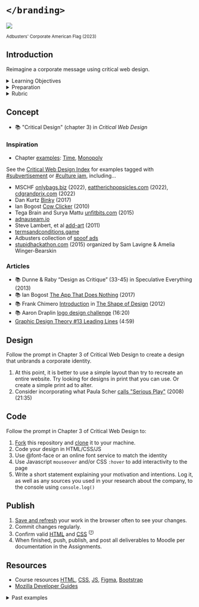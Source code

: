 
# `</branding>`

<img src="assets/img/corporate-flag-2023.png"> 

<small>Adbusters' Corporate American Flag (2023)</small>   





## Introduction

Reimagine a corporate message using critical web design.


<details>
<summary>Learning Objectives</summary>

Students who complete this assignment will be able to:

- Compare [Dunne and Raby's A/B columns](assets/img/dunn-raby-a-b.png) e.g. critical design vs. commercial design
- Identify aspects of an organization's brand and identity including logo, wordmark, and logo lockup.
- Design a web page in Figma
- Demonstrate how to use @font-face and online type services like Google Fonts to style text in a web page.
- Implement a click event listener in Javascript.

</details>


<details>
<summary>Preparation</summary>

Complete the following to prepare for this assignment: 

- Chapter 3 of Critical Web Design
- Course content listed on the schedule

</details>


<details>
<summary>Rubric</summary>
See Moodle.
</details>







## Concept

- 📚 "Critical Design" (chapter 3) in *Critical Web Design*


### Inspiration

- Chapter [examples](https://omundy.github.io/critical-web-design-book/#chapter-3-critical-design): 
[Time](https://omundy.github.io/critical-web-design-book/03-critical-design/examples/ikea-time/), 
[Monopoly](https://omundy.github.io/critical-web-design-book/03-critical-design/examples/adobe-monopoly)

See the [Critical Web Design Index](https://omundy.github.io/critical-web-design-index/) for examples tagged with [#subvertisement](https://omundy.github.io/critical-web-design-index#subvertisement) or [#culture jam](https://omundy.github.io/critical-web-design-index#culture%20jam), including...

- MSCHF [onlybags.biz](https://onlybags.biz) (2022), [eattherichpopsicles.com](https:/eattherichpopsicles.com) (2022), [cdgrandprix.com](https:/cdgrandprix.com) (2022) 
- Dan Kurtz [Binky](https://binky.rocks) (2017)
- Ian Bogost [Cow Clicker](http://www.cowclicker.com/) (2010)
- Tega Brain and Surya Mattu [unfitbits.com](unfitbits.com) (2015)
- [adnauseam.io](https://adnauseam.io/)
- Steve Lambert, et al [add-art](https://add-art.org/) (2011) 
- [termsandconditions.game](https://www.termsandconditions.game) 
- Adbusters collection of [spoof ads](https://www.adbusters.org/spoof-ads)
- [stupidhackathon.com](https://stupidhackathon.com) (2015) organized by Sam Lavigne & Amelia Winger-Bearskin

### Articles

- 📚 Dunne & Raby “Design as Critique” (33-45) in Speculative Everything (2013)
- 📚 Ian Bogost [The App That Does Nothing](https://www.theatlantic.com/technology/archive/2017/06/the-app-that-does-nothing/529764/) (2017) 
- 📚 Frank Chimero [Introduction](https://shapeofdesignbook.com/chapters/00-introduction/) in [The Shape of Design](https://shapeofdesignbook.com/) (2012)
- 📚 Aaron Draplin [logo design challenge](https://www.youtube.com/watch?v=gVUVUoXrPzM) (16:20) 
- [Graphic Design Theory #13 Leading Lines](https://www.youtube.com/watch?v=oQGBqwekKmg) (4:59)





## Design

Follow the prompt in Chapter 3 of Critical Web Design to create a design that unbrands a corporate identity. 

1. At this point, it is better to use a simple layout than try to recreate an entire website. Try looking for designs in print that you can use. Or create a simple print ad to alter.
1. Consider incorporating what Paula Scher [calls "Serious Play"](https://www.ted.com/talks/paula_scher_great_design_is_serious_not_solemn) (2008) (21:35)


## Code

Follow the prompt in Chapter 3 of Critical Web Design to:

1. [Fork](https://docs.github.com/en/get-started/quickstart/fork-a-repo#forking-a-repository) this repository and [clone](https://docs.github.com/en/get-started/quickstart/fork-a-repo#cloning-your-forked-repository) it to your machine.
1. Code your design in HTML/CSS/JS
1. Use @font-face or an online font service to match the identity
1. Use Javascript `mouseover` and/or CSS `:hover` to add interactivity to the page
1. Write a short statement explaining your motivation and intentions. Log it, as well as any sources you used in your research about the company, to the console using `console.log()`


## Publish

1. [Save and refresh](https://github.com/omundy/learn-computing/blob/main/topics/keyboard-shortcuts.md#web-development-edit-save-refresh-loop) your work in the browser often to see your changes.
1. Commit changes regularly.
1. Confirm valid [HTML](https://validator.w3.org/) and [CSS](https://jigsaw.w3.org/css-validator/) <sup>([?](https://github.com/omundy/dig245-critical-web-design/blob/main/topics/html-css/css.md#css-validation))</sup>
1. When finished, push, publish, and post all deliverables to Moodle per documentation in the Assignments.


## Resources

- Course resources [HTML](https://github.com/omundy/dig245-critical-web-design/blob/main/topics/html-css/html.md), [CSS](https://github.com/omundy/dig245-critical-web-design/blob/main/topics/html-css/css.md), [JS](https://github.com/omundy/dig245-critical-web-design/blob/main/topics/javascript/javascript.md), [Figma](https://github.com/omundy/dig245-critical-web-design#figma), [Bootstrap](https://github.com/omundy/dig245-critical-web-design#bootstrap)
- [Mozilla Developer Guides](https://developer.mozilla.org/en-US/docs/Web/Guide)




<details>
<summary>Past examples</summary>
  
- 2023
    - [Jeremy](https://jeremykemp1.github.io/dig245-unbranding/)
    - [Patrick](https://patrick-leary.github.io/dig245-unbranding/)
    - [Tyler](https://tyleryandt18.github.io/dig245-unbranding/)
    - [David](https://yodering.github.io/dig245-unbranding)
    - [Isabel](https://isabelra26.github.io/dig245-unbranding/)
    - [Richard](https://aequor29.github.io/dig245-unbranding/)
    - [Riana](https://rianadoctor.github.io/dig245-unbranding/)
    - [Will](https://wcox2.github.io/dig245-unbranding/)

</details>


